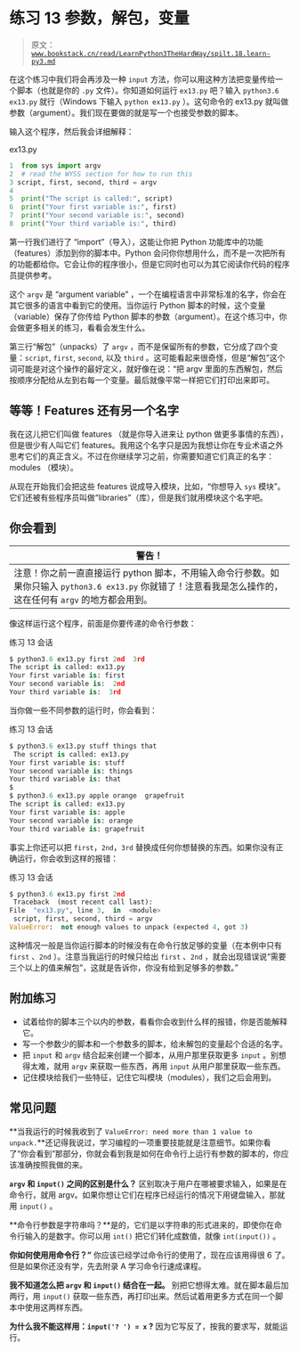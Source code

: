 # 练习 13 参数，解包，变量

> 原文：[`www.bookstack.cn/read/LearnPython3TheHardWay/spilt.18.learn-py3.md`](https://www.bookstack.cn/read/LearnPython3TheHardWay/spilt.18.learn-py3.md)

在这个练习中我们将会再涉及一种 `input` 方法，你可以用这种方法把变量传给一个脚本（也就是你的 `.py` 文件）。你知道如何运行 `ex13.py` 吧？输入 `python3.6 ex13.py` 就行（Windows 下输入 `python ex13.py` ）。这句命令的 ex13.py 就叫做参数（argument）。我们现在要做的就是写一个也接受参数的脚本。

输入这个程序，然后我会详细解释：

ex13.py

```py
1  from sys import argv
2  # read the WYSS section for how to run this
3 script, first, second, third = argv
4
5  print("The script is called:", script)
6  print("Your first variable is:", first)
7  print("Your second variable is:", second)
8  print("Your third variable is:", third)
```

第一行我们进行了 “import”（导入），这能让你把 Python 功能库中的功能（features）添加到你的脚本中。Python 会问你你想用什么，而不是一次把所有的功能都给你。它会让你的程序很小，但是它同时也可以为其它阅读你代码的程序员提供参考。

这个 `argv` 是 “argument variable” ，一个在编程语言中非常标准的名字，你会在其它很多的语言中看到它的使用。当你运行 Python 脚本的时候，这个变量（variable）保存了你传给 Python 脚本的参数（argument）。在这个练习中，你会做更多相关的练习，看看会发生什么。

第三行“解包”（unpacks）了 `argv` ，而不是保留所有的参数，它分成了四个变量：`script`, `first`, `second`, 以及 `third` 。这可能看起来很奇怪，但是“解包”这个词可能是对这个操作的最好定义，就好像在说：“把 argv 里面的东西解包，然后按顺序分配给从左到右每一个变量。最后就像平常一样把它们打印出来即可。

## 等等！Features 还有另一个名字

我在这儿把它们叫做 features （就是你导入进来让 python 做更多事情的东西），但是很少有人叫它们 features。我用这个名字只是因为我想让你在专业术语之外思考它们的真正含义。不过在你继续学习之前，你需要知道它们真正的名字：modules （模块）。

从现在开始我们会把这些 features 说成导入模块，比如，“你想导入 `sys` 模块”。 它们还被有些程序员叫做“libraries”（库），但是我们就用模块这个名字吧。

## 你会看到

| 警告！ |
| --- |
| 注意！你之前一直直接运行 python 脚本，不用输入命令行参数。如果你只输入 `python3.6 ex13.py` 你就错了！注意看我是怎么操作的，这在任何有 `argv` 的地方都会用到。 |

像这样运行这个程序，前面是你要传递的命令行参数：

练习 13 会话

```py
$ python3.6 ex13.py first 2nd  3rd
The script is called: ex13.py
Your first variable is: first
Your second variable is:  2nd
Your third variable is:  3rd
```

当你做一些不同参数的运行时，你会看到：

练习 13 会话

```py
$ python3.6 ex13.py stuff things that
 The script is called: ex13.py
Your first variable is: stuff
Your second variable is: things
Your third variable is: that
$
$ python3.6 ex13.py apple orange  grapefruit
The script is called: ex13.py
Your first variable is: apple
Your second variable is: orange
Your third variable is: grapefruit

```

事实上你还可以把 `first`，`2nd`，`3rd` 替换成任何你想替换的东西。如果你没有正确运行，你会收到这样的报错：

练习 13 会话

```py
$ python3.6 ex13.py first 2nd
 Traceback  (most recent call last):
File  "ex13.py", line 3,  in  <module>
 script, first, second, third = argv
ValueError:  not enough values to unpack (expected 4, got 3)

```

这种情况一般是当你运行脚本的时候没有在命令行放足够的变量（在本例中只有 `first` 、`2nd` ）。注意当我运行的时候只给出 `first` 、`2nd` ，就会出现错误说“需要三个以上的值来解包”，这就是告诉你，你没有给到足够多的参数。”

## 附加练习

*   试着给你的脚本三个以内的参数，看看你会收到什么样的报错，你是否能解释它。
*   写一个参数少的脚本和一个参数多的脚本，给未解包的变量起个合适的名字。
*   把 `input` 和 `argv` 结合起来创建一个脚本，从用户那里获取更多 `input` 。别想得太难，就用 `argv` 来获取一些东西，再用 `input` 从用户那里获取一些东西。
*   记住模块给我们一些特征，记住它叫模块（modules），我们之后会用到。

## 常见问题

**当我运行的时候我收到了 `ValueError: need more than 1 value to unpack.`**还记得我说过，学习编程的一项重要技能就是注意细节。如果你看了“你会看到”那部分，你就会看到我是如何在命令行上运行有参数的脚本的，你应该准确按照我做的来。

**`argv` 和 `input()` 之间的区别是什么？** 区别取决于用户在哪被要求输入，如果是在命令行，就用 argv。如果你想让它们在程序已经运行的情况下用键盘输入，那就用 `input()` 。

**命令行参数是字符串吗？**是的，它们是以字符串的形式进来的，即使你在命令行输入的是数字。你可以用 `int()` 把它们转化成数值，就像 `int(input())` 。

**你如何使用用命令行？”** 你应该已经学过命令行的使用了，现在应该用得很 6 了。但是如果你还没有学，先去附录 A 学习命令行速成课程。

**我不知道怎么把 `argv` 和 `input()` 结合在一起。** 别把它想得太难。就在脚本最后加两行，用 `input()` 获取一些东西，再打印出来。然后试着用更多方式在同一个脚本中使用这两样东西。

**为什么我不能这样用：`input('? ') = x` ?** 因为它写反了，按我的要求写，就能运行。